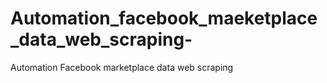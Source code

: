 # Automation_facebook_maeketplace_data_web_scraping-
Automation Facebook marketplace data web scraping 
